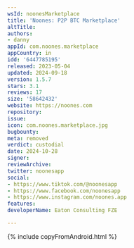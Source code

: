 ```yaml
---
wsId: noonesMarketplace
title: 'Noones: P2P BTC Marketplace'
altTitle: 
authors:
- danny
appId: com.noones.marketplace
appCountry: in
idd: '6447785195'
released: 2023-05-04
updated: 2024-09-18
version: 1.5.7
stars: 3.1
reviews: 17
size: '58642432'
website: https://noones.com
repository: 
issue: 
icon: com.noones.marketplace.jpg
bugbounty: 
meta: removed
verdict: custodial
date: 2024-10-28
signer: 
reviewArchive: 
twitter: noonesapp
social:
- https://www.tiktok.com/@noonesapp
- https://www.facebook.com/noonesapp
- https://www.instagram.com/noones.app
features: 
developerName: Eaton Consulting FZE

---
```


{% include copyFromAndroid.html %}